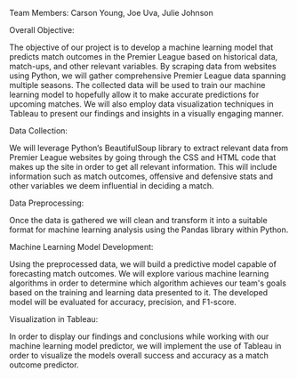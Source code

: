Team Members: Carson Young, Joe Uva, Julie Johnson

Overall Objective:

The objective of our project is to develop a machine learning model that predicts match outcomes in the Premier League based on historical data, match-ups, and other relevant variables. By scraping data from websites using Python, we will gather comprehensive Premier League data spanning multiple seasons. The collected data will be used to train our machine learning model to hopefully allow it to make accurate predictions for upcoming matches. We will also employ data visualization techniques in Tableau to present our findings and insights in a visually engaging manner.

Data Collection:

We will leverage Python’s BeautifulSoup library to extract relevant data from Premier League websites by going through the CSS and HTML code that makes up the site in order to get all relevant information. This will include information such as match outcomes, offensive and defensive stats and other variables we deem influential in deciding a match.

Data Preprocessing:

Once the data is gathered we will clean and transform it into a suitable format for machine learning analysis using the Pandas library within Python.

Machine Learning Model Development:

Using the preprocessed data, we will build a predictive model capable of forecasting match outcomes. We will explore various machine learning algorithms in order to determine which algorithm achieves our team's goals based on the training and learning data presented to it. The developed model will be evaluated for accuracy, precision, and F1-score.

Visualization in Tableau:

In order to display our findings and conclusions while working with our machine learning model predictor, we will implement the use of Tableau in order to visualize the models overall success and accuracy as a match outcome predictor.
